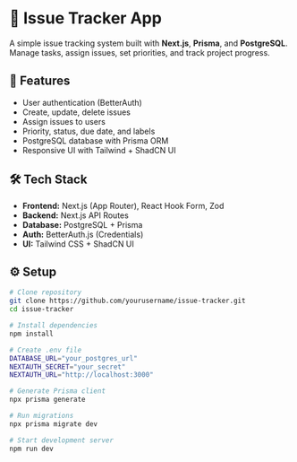 # 📌 Issue Tracker App

A simple issue tracking system built with **Next.js**, **Prisma**, and **PostgreSQL**.  
Manage tasks, assign issues, set priorities, and track project progress.

## 🚀 Features
- User authentication (BetterAuth)
- Create, update, delete issues
- Assign issues to users
- Priority, status, due date, and labels
- PostgreSQL database with Prisma ORM
- Responsive UI with Tailwind + ShadCN UI

## 🛠️ Tech Stack
- **Frontend:** Next.js (App Router), React Hook Form, Zod
- **Backend:** Next.js API Routes
- **Database:** PostgreSQL + Prisma
- **Auth:** BetterAuth.js (Credentials)
- **UI:** Tailwind CSS + ShadCN UI

## ⚙️ Setup
```bash
# Clone repository
git clone https://github.com/yourusername/issue-tracker.git
cd issue-tracker

# Install dependencies
npm install

# Create .env file
DATABASE_URL="your_postgres_url"
NEXTAUTH_SECRET="your_secret"
NEXTAUTH_URL="http://localhost:3000"

# Generate Prisma client
npx prisma generate

# Run migrations
npx prisma migrate dev

# Start development server
npm run dev
